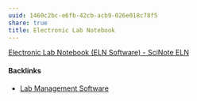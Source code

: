 ```yaml
---
uuid: 1460c2bc-e6fb-42cb-acb9-026e018c78f5
share: true
title: Electronic Lab Notebook
---
```

[Electronic Lab Notebook (ELN Software) - SciNote ELN](https://www.scinote.net/)

#### Backlinks

* [Lab Management Software](/c7035155-b5fc-4fe2-a2b2-f8bd0eb29d40)